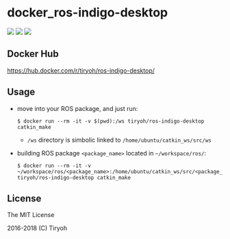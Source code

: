 # docker_ros-indigo-desktop

![](https://img.shields.io/docker/automated/tiryoh/ros-indigo-desktop.svg)
![](https://img.shields.io/docker/build/tiryoh/ros-indigo-desktop.svg)
![](https://img.shields.io/docker/pulls/tiryoh/ros-indigo-desktop.svg)

## Docker Hub

https://hub.docker.com/r/tiryoh/ros-indigo-desktop/

## Usage

* move into your ROS package, and just run:

  ```
  $ docker run --rm -it -v $(pwd):/ws tiryoh/ros-indigo-desktop catkin_make
  ```

  * `/ws` directory is simbolic linked to `/home/ubuntu/catkin_ws/src/ws`

* building ROS package `<package_name>` located in `~/workspace/ros/`:

  ```
  $ docker run --rm -it -v ~/workspace/ros/<package_name>:/home/ubuntu/catkin_ws/src/<package_name> tiryoh/ros-indigo-desktop catkin_make
  ```

## License

The MIT License

2016-2018 (C) Tiryoh

